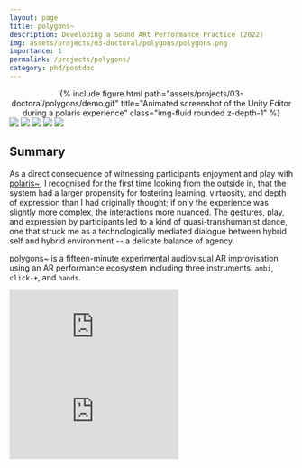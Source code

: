```yaml
---
layout: page
title: polygons~
description: Developing a Sound ARt Performance Practice (2022)
img: assets/projects/03-doctoral/polygons/polygons.png
importance: 1
permalink: /projects/polygons/
category: phd/postdoc
---
```


<div class="row">
    <div class="col-sm mt-1 mt-md-0" align="center">
        {% include figure.html path="assets/projects/03-doctoral/polygons/demo.gif" title="Animated screenshot of the Unity Editor during a polaris experience" class="img-fluid rounded z-depth-1" %}
    </div>
</div>
<div class="caption">
    <a href="https://www.microsoft.com/en-gb/windows/"><img src="https://img.shields.io/badge/Platform-Windows-yellow?style=flat-square&logo=windows"></a>
    <a href="https://unity.com/"><img src="https://img.shields.io/badge/Environment-Unity%20&%20Pd-orange?style=flat-square&logo=unity&logoColor=white"></a>
    <a href="https://www.youtube.com/watch?v=zOeXI_WvzJA&list=PLA1CN3oynXG32NicEi72nnXsIp1anyWSr"><img src="https://img.shields.io/badge/Performances-Playlist-green?style=flat-square&logo=actigraph&logoColor=white"></a>
    <a href="https://github.com/sambilbow/polygons/wiki"><img src="https://img.shields.io/badge/Guide-Wiki-red?style=flat-square&logo=todoist&logoColor=white"></a>
    <a href="https://github.com/sambilbow/polygons/"><img src="https://img.shields.io/badge/Code-GitHub-blue?style=flat-square&logo=github&logoColor=white"></a>
</div>

## Summary
As a direct consequence of witnessing participants enjoyment and play with [polaris~](../polaris/), I recognised for the first time looking from the outside in, that the system had a larger propensity for fostering learning, virtuosity, and depth of expression than I had originally thought; if only the experience was slightly more complex, the interactions more nuanced. The gestures, play, and expression by participants led to a kind of quasi-transhumanist dance, one that struck me as a technologically mediated dialogue between hybrid self and hybrid environment -- a delicate balance of agency.

polygons~ is a fifteen-minute experimental audiovisual AR improvisation using an AR performance ecosystem including three instruments: `ambi`, `click-+`, and `hands`.

<div class="row" >
    <div class="col-sm mt-3 mt-md-0">
        <div class ="embed-responsive embed-responsive-16by9"><iframe src="https://www.youtube-nocookie.com/embed/9IErsDvhXjM" frameborder="0" webkitallowfullscreen mozallowfullscreen allowfullscreen></iframe></div>
    </div>
    <div class="col-sm mt-3 mt-md-0">
        <div class ="embed-responsive embed-responsive-16by9"><iframe src="https://www.youtube-nocookie.com/embed/zOeXI_WvzJA" frameborder="0" webkitallowfullscreen mozallowfullscreen allowfullscreen></iframe></div>
    </div>
</div><br>